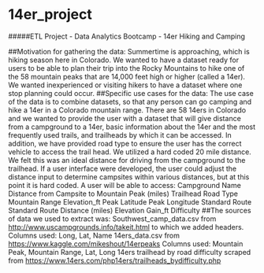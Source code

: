 # 14er_project

#####ETL Project - Data Analytics Bootcamp - 14er Hiking and Camping

##Motivation for gathering the data:
Summertime is approaching, which is hiking season here in Colorado. We wanted to have a dataset ready for users to be able to plan their trip into the Rocky Mountains to hike one of the 58 mountain peaks that are 14,000 feet high or higher (called a 14er). We wanted inexperienced or visiting hikers to have a dataset where one stop planning could occur. 
##Specific use cases for the data:
The use case of the data is to combine datasets, so that any person can go camping and hike a 14er in a Colorado mountain range. There are 58 14ers in Colorado and we wanted to provide the user with a dataset that will give distance from a campground to a 14er, basic information about the 14er and the most frequently used trails, and trailheads by which it can be accessed. In addition, we have provided road type to ensure the user has the correct vehicle to access the trail head. 
We utilized a hard coded 20 mile distance. We felt this was an ideal distance for driving from the campground to the trailhead. If a user interface were developed, the user could adjust the distance input to determine campsites within various distances, but at this point it is hard coded. 
A user will be able to access:
Campground Name
Distance from Campsite to Mountain Peak (miles)
Trailhead
Road Type
Mountain Range
Elevation_ft
Peak Latitude
Peak Longitude
Standard Route
Standard Route Distance (miles)
Elevation Gain_ft
Difficulty
##The sources of data we used to extract was:
Southwest_camp_data.csv from http://www.uscampgrounds.info/takeit.html  to which we added headers.
Columns used: Long, Lat, Name
14ers_data.csv from https://www.kaggle.com/mikeshout/14erpeaks
Columns used: Mountain Peak, Mountain Range, Lat, Long
14ers trailhead by road difficulty scraped from https://www.14ers.com/php14ers/trailheads_bydifficulty.php
